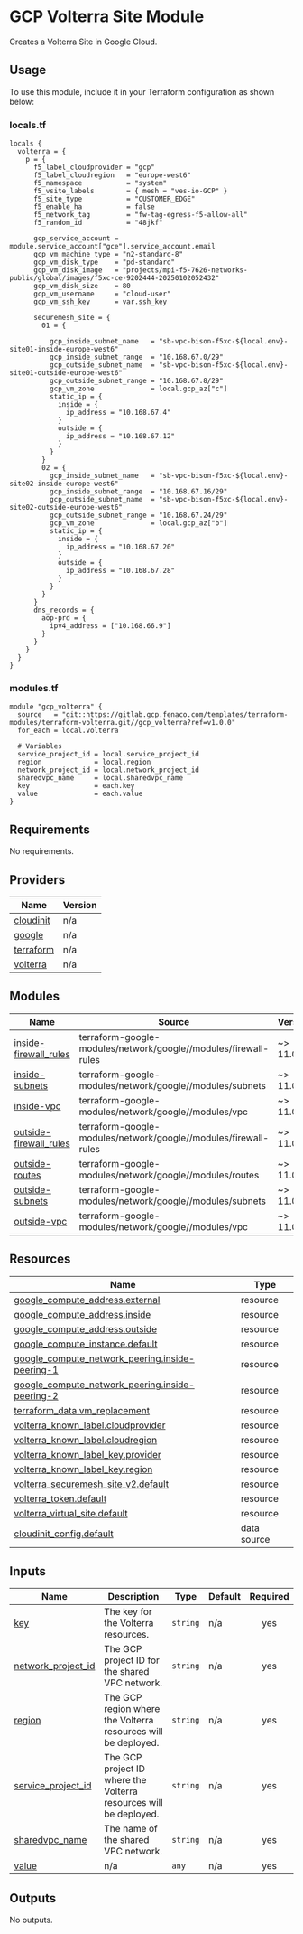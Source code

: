 # GCP Volterra Site Module

Creates a Volterra Site in Google Cloud.

## Usage

To use this module, include it in your Terraform configuration as shown below:

### locals.tf

```hcl
locals {
  volterra = {
    p = {
      f5_label_cloudprovider = "gcp"
      f5_label_cloudregion   = "europe-west6"
      f5_namespace           = "system"
      f5_vsite_labels        = { mesh = "ves-io-GCP" }
      f5_site_type           = "CUSTOMER_EDGE"
      f5_enable_ha           = false
      f5_network_tag         = "fw-tag-egress-f5-allow-all"
      f5_random_id           = "48jkf"

      gcp_service_account = module.service_account["gce"].service_account.email
      gcp_vm_machine_type = "n2-standard-8"
      gcp_vm_disk_type    = "pd-standard"
      gcp_vm_disk_image   = "projects/mpi-f5-7626-networks-public/global/images/f5xc-ce-9202444-20250102052432"
      gcp_vm_disk_size    = 80
      gcp_vm_username     = "cloud-user"
      gcp_vm_ssh_key      = var.ssh_key

      securemesh_site = {
        01 = {

          gcp_inside_subnet_name   = "sb-vpc-bison-f5xc-${local.env}-site01-inside-europe-west6"
          gcp_inside_subnet_range  = "10.168.67.0/29"
          gcp_outside_subnet_name  = "sb-vpc-bison-f5xc-${local.env}-site01-outside-europe-west6"
          gcp_outside_subnet_range = "10.168.67.8/29"
          gcp_vm_zone              = local.gcp_az["c"]
          static_ip = {
            inside = {
              ip_address = "10.168.67.4"
            }
            outside = {
              ip_address = "10.168.67.12"
            }
          }
        }
        02 = {
          gcp_inside_subnet_name   = "sb-vpc-bison-f5xc-${local.env}-site02-inside-europe-west6"
          gcp_inside_subnet_range  = "10.168.67.16/29"
          gcp_outside_subnet_name  = "sb-vpc-bison-f5xc-${local.env}-site02-outside-europe-west6"
          gcp_outside_subnet_range = "10.168.67.24/29"
          gcp_vm_zone              = local.gcp_az["b"]
          static_ip = {
            inside = {
              ip_address = "10.168.67.20"
            }
            outside = {
              ip_address = "10.168.67.28"
            }
          }
        }
      }
      dns_records = {
        aop-prd = {
          ipv4_address = ["10.168.66.9"]
        }
      }
    }
  }
}
```

### modules.tf

```hcl
module "gcp_volterra" {
  source   = "git::https://gitlab.gcp.fenaco.com/templates/terraform-modules/terraform-volterra.git//gcp_volterra?ref=v1.0.0"
  for_each = local.volterra

  # Variables
  service_project_id = local.service_project_id
  region             = local.region
  network_project_id = local.network_project_id
  sharedvpc_name     = local.sharedvpc_name
  key                = each.key
  value              = each.value
}
```

<!-- BEGIN_TF_DOCS -->
## Requirements

No requirements.

## Providers

| Name | Version |
|------|---------|
| <a name="provider_cloudinit"></a> [cloudinit](#provider\_cloudinit) | n/a |
| <a name="provider_google"></a> [google](#provider\_google) | n/a |
| <a name="provider_terraform"></a> [terraform](#provider\_terraform) | n/a |
| <a name="provider_volterra"></a> [volterra](#provider\_volterra) | n/a |

## Modules

| Name | Source | Version |
|------|--------|---------|
| <a name="module_inside-firewall_rules"></a> [inside-firewall\_rules](#module\_inside-firewall\_rules) | terraform-google-modules/network/google//modules/firewall-rules | ~> 11.0 |
| <a name="module_inside-subnets"></a> [inside-subnets](#module\_inside-subnets) | terraform-google-modules/network/google//modules/subnets | ~> 11.0 |
| <a name="module_inside-vpc"></a> [inside-vpc](#module\_inside-vpc) | terraform-google-modules/network/google//modules/vpc | ~> 11.0 |
| <a name="module_outside-firewall_rules"></a> [outside-firewall\_rules](#module\_outside-firewall\_rules) | terraform-google-modules/network/google//modules/firewall-rules | ~> 11.0 |
| <a name="module_outside-routes"></a> [outside-routes](#module\_outside-routes) | terraform-google-modules/network/google//modules/routes | ~> 11.0 |
| <a name="module_outside-subnets"></a> [outside-subnets](#module\_outside-subnets) | terraform-google-modules/network/google//modules/subnets | ~> 11.0 |
| <a name="module_outside-vpc"></a> [outside-vpc](#module\_outside-vpc) | terraform-google-modules/network/google//modules/vpc | ~> 11.0 |

## Resources

| Name | Type |
|------|------|
| [google_compute_address.external](https://registry.terraform.io/providers/hashicorp/google/latest/docs/resources/compute_address) | resource |
| [google_compute_address.inside](https://registry.terraform.io/providers/hashicorp/google/latest/docs/resources/compute_address) | resource |
| [google_compute_address.outside](https://registry.terraform.io/providers/hashicorp/google/latest/docs/resources/compute_address) | resource |
| [google_compute_instance.default](https://registry.terraform.io/providers/hashicorp/google/latest/docs/resources/compute_instance) | resource |
| [google_compute_network_peering.inside-peering-1](https://registry.terraform.io/providers/hashicorp/google/latest/docs/resources/compute_network_peering) | resource |
| [google_compute_network_peering.inside-peering-2](https://registry.terraform.io/providers/hashicorp/google/latest/docs/resources/compute_network_peering) | resource |
| [terraform_data.vm_replacement](https://registry.terraform.io/providers/hashicorp/terraform/latest/docs/resources/data) | resource |
| [volterra_known_label.cloudprovider](https://registry.terraform.io/providers/volterraedge/volterra/latest/docs/resources/known_label) | resource |
| [volterra_known_label.cloudregion](https://registry.terraform.io/providers/volterraedge/volterra/latest/docs/resources/known_label) | resource |
| [volterra_known_label_key.provider](https://registry.terraform.io/providers/volterraedge/volterra/latest/docs/resources/known_label_key) | resource |
| [volterra_known_label_key.region](https://registry.terraform.io/providers/volterraedge/volterra/latest/docs/resources/known_label_key) | resource |
| [volterra_securemesh_site_v2.default](https://registry.terraform.io/providers/volterraedge/volterra/latest/docs/resources/securemesh_site_v2) | resource |
| [volterra_token.default](https://registry.terraform.io/providers/volterraedge/volterra/latest/docs/resources/token) | resource |
| [volterra_virtual_site.default](https://registry.terraform.io/providers/volterraedge/volterra/latest/docs/resources/virtual_site) | resource |
| [cloudinit_config.default](https://registry.terraform.io/providers/hashicorp/cloudinit/latest/docs/data-sources/config) | data source |

## Inputs

| Name | Description | Type | Default | Required |
|------|-------------|------|---------|:--------:|
| <a name="input_key"></a> [key](#input\_key) | The key for the Volterra resources. | `string` | n/a | yes |
| <a name="input_network_project_id"></a> [network\_project\_id](#input\_network\_project\_id) | The GCP project ID for the shared VPC network. | `string` | n/a | yes |
| <a name="input_region"></a> [region](#input\_region) | The GCP region where the Volterra resources will be deployed. | `string` | n/a | yes |
| <a name="input_service_project_id"></a> [service\_project\_id](#input\_service\_project\_id) | The GCP project ID where the Volterra resources will be deployed. | `string` | n/a | yes |
| <a name="input_sharedvpc_name"></a> [sharedvpc\_name](#input\_sharedvpc\_name) | The name of the shared VPC network. | `string` | n/a | yes |
| <a name="input_value"></a> [value](#input\_value) | n/a | `any` | n/a | yes |

## Outputs

No outputs.
<!-- END_TF_DOCS -->
